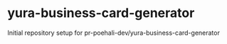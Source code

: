 # yura-business-card-generator

Initial repository setup for pr-poehali-dev/yura-business-card-generator